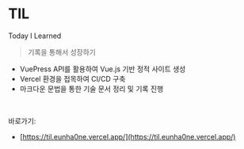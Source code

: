 # TIL

Today I Learned

> 기록을 통해서 성장하기

- VuePress API를 활용하여 Vue.js 기반 정적 사이트 생성
- Vercel 환경을 접목하여 CI/CD 구축
- 마크다운 문법을 통한 기술 문서 정리 및 기록 진행

<br />

바로가기:

- [https://til.eunha0ne.vercel.app/](https://til.eunha0ne.vercel.app/)

